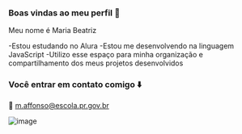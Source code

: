 ### Boas vindas ao meu perfil 💙

Meu nome é Maria Beatriz 

-Estou estudando no Alura
-Estou me desenvolvendo na linguagem JavaScript 
-Utilizo esse espaço para minha organização e compartilhamento dos meus projetos desenvolvidos 

### Você entrar em contato comigo ⬇️

📧 m.affonso@escola.pr.gov.br

![image](https://github.com/user-attachments/assets/f160b57a-401d-4aa6-b0e8-325e651c7d7e)
